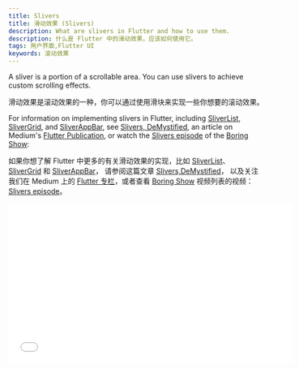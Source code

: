 ```yaml
---
title: Slivers
title: 滑动效果 (Slivers)
description: What are slivers in Flutter and how to use them.
description: 什么是 Flutter 中的滑动效果，应该如何使用它。
tags: 用户界面,Flutter UI
keywords: 滚动效果
---
```


A sliver is a portion of a scrollable area. You can use slivers to
achieve custom scrolling effects.

滑动效果是滚动效果的一种，你可以通过使用滑块来实现一些你想要的滚动效果。

For information on implementing slivers in Flutter, including
[SliverList]({{site.api}}/flutter/widgets/SliverList-class.html),
[SliverGrid]({{site.api}}/flutter/widgets/SliverGrid-class.html), and
[SliverAppBar]({{site.api}}/flutter/material/SliverAppBar-class.html),
see [Slivers,
DeMystified]({{site.flutter-medium}}/slivers-demystified-6ff68ab0296f),
an article on Medium's [Flutter Publication]({{site.flutter-medium}}), or
watch the [Slivers episode](https://www.youtube.com/watch?v=Mz3kHQxBjGg) of the
[Boring Show](https://www.youtube.com/results?search_query=%23BoringShow):

如果你想了解 Flutter 中更多的有关滑动效果的实现，比如 
[SliverList]({{site.api}}/flutter/widgets/SliverList-class.html)、
[SliverGrid]({{site.api}}/flutter/widgets/SliverGrid-class.html) 和
[SliverAppBar]({{site.api}}/flutter/material/SliverAppBar-class.html)，
请参阅这篇文章 [Slivers,DeMystified]({{site.flutter-medium}}/slivers-demystified-6ff68ab0296f)，
以及关注我们在 Medium 上的 [Flutter 专栏]({{site.flutter-medium}})，或者查看
[Boring Show](https://www.youtube.com/results?search_query=%23BoringShow)
视频列表的视频：[Slivers episode](https://www.youtube.com/watch?v=Mz3kHQxBjGg)。

<iframe width="560" height="315" src="//player.bilibili.com/player.html?aid=77325252&cid=132272803&page=1" scrolling="no" border="0" frameborder="no" framespacing="0" allowfullscreen="true"> </iframe>
